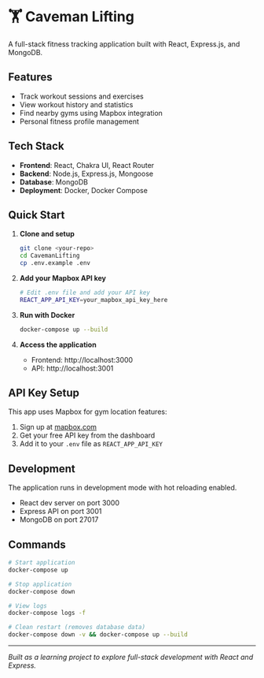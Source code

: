 # 🏋️ Caveman Lifting

A full-stack fitness tracking application built with React, Express.js, and MongoDB.

## Features

- Track workout sessions and exercises
- View workout history and statistics
- Find nearby gyms using Mapbox integration
- Personal fitness profile management

## Tech Stack

- **Frontend**: React, Chakra UI, React Router
- **Backend**: Node.js, Express.js, Mongoose
- **Database**: MongoDB
- **Deployment**: Docker, Docker Compose

## Quick Start

1. **Clone and setup**

   ```bash
   git clone <your-repo>
   cd CavemanLifting
   cp .env.example .env
   ```

2. **Add your Mapbox API key**

   ```bash
   # Edit .env file and add your API key
   REACT_APP_API_KEY=your_mapbox_api_key_here
   ```

3. **Run with Docker**

   ```bash
   docker-compose up --build
   ```

4. **Access the application**
   - Frontend: http://localhost:3000
   - API: http://localhost:3001

## API Key Setup

This app uses Mapbox for gym location features:

1. Sign up at [mapbox.com](https://www.mapbox.com)
2. Get your free API key from the dashboard
3. Add it to your `.env` file as `REACT_APP_API_KEY`

## Development

The application runs in development mode with hot reloading enabled.

- React dev server on port 3000
- Express API on port 3001
- MongoDB on port 27017

## Commands

```bash
# Start application
docker-compose up

# Stop application
docker-compose down

# View logs
docker-compose logs -f

# Clean restart (removes database data)
docker-compose down -v && docker-compose up --build
```

---

_Built as a learning project to explore full-stack development with React and Express._
